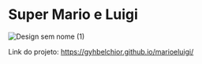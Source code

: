 # Super Mario e Luigi

![Design sem nome (1)](https://github.com/gyhbelchior/marioeluigi/assets/124063494/681fac2c-a11d-4060-82fd-ca697e96c879) 



Link do projeto: https://gyhbelchior.github.io/marioeluigi/



